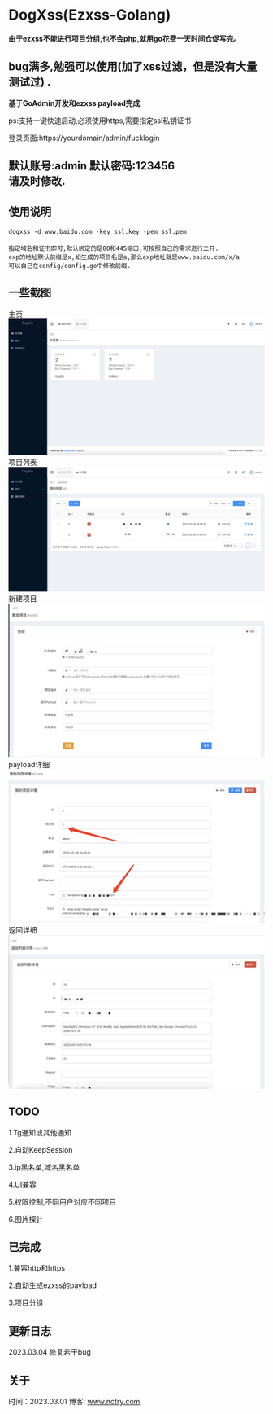 # DogXss(Ezxss-Golang)
**由于ezxss不能进行项目分组,也不会php,就用go花费一天时间仓促写完。**

**bug满多,勉强可以使用(加了xss过滤，但是没有大量测试过)**
.
---
**基于GoAdmin开发和ezxss payload完成**

ps:支持一键快速启动,必须使用https,需要指定ssl私钥证书

登录页面:https://yourdomain/admin/fucklogin

默认账号:admin
默认密码:123456  
请及时修改.
---

## 使用说明
```shell
dogxss -d www.baidu.com -key ssl.key -pem ssl.pem

指定域名和证书即可,默认绑定的是80和445端口,可按照自己的需求进行二开.
exp的地址默认前缀是x,如生成的项目名是a,那么exp地址就是www.baidu.com/x/a
可以自己在config/config.go中修改前缀.
```

## 一些截图
主页
![主页](jpg/index.jpg)
项目列表
![](jpg/projects.jpg)
新建项目
![](jpg/new_projects.jpg)
payload详细
![](jpg/projects_detail.jpg)
返回详细
![](jpg/ret.jpg)
## TODO
1.Tg通知或其他通知

2.自动KeepSession

3.ip黑名单,域名黑名单

4.UI兼容

5.权限控制,不同用户对应不同项目

6.图片探针
## 已完成
1.兼容http和https

2.自动生成ezxss的payload

3.项目分组

## 更新日志
2023.03.04 修复若干bug

## 关于
时间：2023.03.01
博客: www.nctry.com
